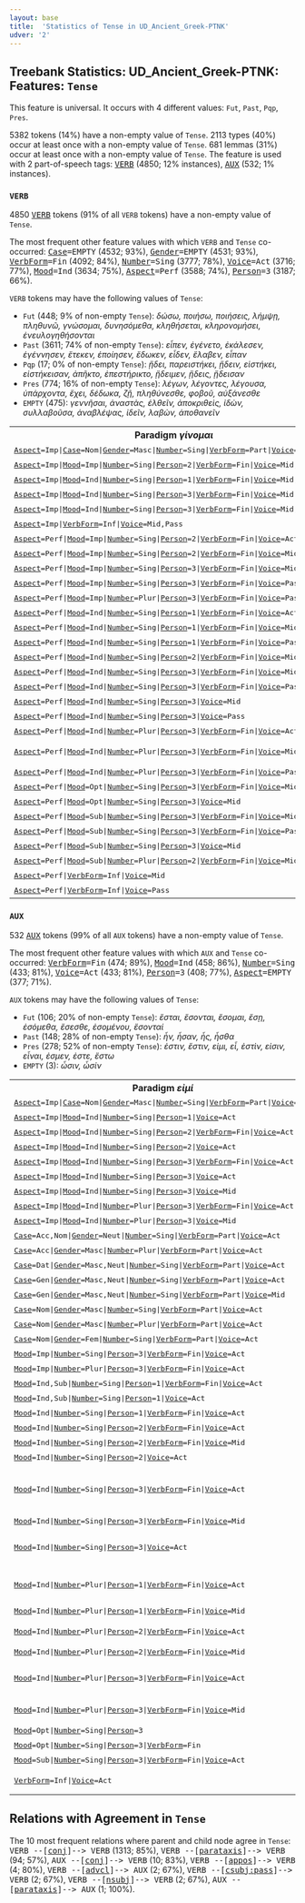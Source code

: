 ```yaml
---
layout: base
title:  'Statistics of Tense in UD_Ancient_Greek-PTNK'
udver: '2'
---
```


## Treebank Statistics: UD_Ancient_Greek-PTNK: Features: `Tense`

This feature is universal.
It occurs with 4 different values: `Fut`, `Past`, `Pqp`, `Pres`.

5382 tokens (14%) have a non-empty value of `Tense`.
2113 types (40%) occur at least once with a non-empty value of `Tense`.
681 lemmas (31%) occur at least once with a non-empty value of `Tense`.
The feature is used with 2 part-of-speech tags: <tt><a href="grc_ptnk-pos-VERB.html">VERB</a></tt> (4850; 12% instances), <tt><a href="grc_ptnk-pos-AUX.html">AUX</a></tt> (532; 1% instances).

### `VERB`

4850 <tt><a href="grc_ptnk-pos-VERB.html">VERB</a></tt> tokens (91% of all `VERB` tokens) have a non-empty value of `Tense`.

The most frequent other feature values with which `VERB` and `Tense` co-occurred: <tt><a href="grc_ptnk-feat-Case.html">Case</a></tt><tt>=EMPTY</tt> (4532; 93%), <tt><a href="grc_ptnk-feat-Gender.html">Gender</a></tt><tt>=EMPTY</tt> (4531; 93%), <tt><a href="grc_ptnk-feat-VerbForm.html">VerbForm</a></tt><tt>=Fin</tt> (4092; 84%), <tt><a href="grc_ptnk-feat-Number.html">Number</a></tt><tt>=Sing</tt> (3777; 78%), <tt><a href="grc_ptnk-feat-Voice.html">Voice</a></tt><tt>=Act</tt> (3716; 77%), <tt><a href="grc_ptnk-feat-Mood.html">Mood</a></tt><tt>=Ind</tt> (3634; 75%), <tt><a href="grc_ptnk-feat-Aspect.html">Aspect</a></tt><tt>=Perf</tt> (3588; 74%), <tt><a href="grc_ptnk-feat-Person.html">Person</a></tt><tt>=3</tt> (3187; 66%).

`VERB` tokens may have the following values of `Tense`:

* `Fut` (448; 9% of non-empty `Tense`): <em>δώσω, ποιήσω, ποιήσεις, λήμψῃ, πληθυνῶ, γνώσομαι, δυνησόμεθα, κληθήσεται, κληρονομήσει, ἐνευλογηθήσονται</em>
* `Past` (3611; 74% of non-empty `Tense`): <em>εἶπεν, ἐγένετο, ἐκάλεσεν, ἐγέννησεν, ἔτεκεν, ἐποίησεν, ἔδωκεν, εἶδεν, ἔλαβεν, εἶπαν</em>
* `Pqp` (17; 0% of non-empty `Tense`): <em>ᾔδει, παρειστήκει, ᾔδειν, εἱστήκει, εἱστήκεισαν, ἀπῆκτο, ἐπεστήρικτο, ᾔδειμεν, ᾔδεις, ᾔδεισαν</em>
* `Pres` (774; 16% of non-empty `Tense`): <em>λέγων, λέγοντες, λέγουσα, ὑπάρχοντα, ἔχει, δέδωκα, ζῇ, πληθύνεσθε, φοβοῦ, αὐξάνεσθε</em>
* `EMPTY` (475): <em>γεννῆσαι, ἀναστὰς, ἐλθεῖν, ἀποκριθεὶς, ἰδὼν, συλλαβοῦσα, ἀναβλέψας, ἰδεῖν, λαβὼν, ἀποθανεῖν</em>

<table>
  <tr><th>Paradigm <i>γίνομαι</i></th><th><tt>Pres</tt></th><th><tt>Fut</tt></th><th><tt>Past</tt></th></tr>
  <tr><td><tt><tt><a href="grc_ptnk-feat-Aspect.html">Aspect</a></tt><tt>=Imp</tt>|<tt><a href="grc_ptnk-feat-Case.html">Case</a></tt><tt>=Nom</tt>|<tt><a href="grc_ptnk-feat-Gender.html">Gender</a></tt><tt>=Masc</tt>|<tt><a href="grc_ptnk-feat-Number.html">Number</a></tt><tt>=Sing</tt>|<tt><a href="grc_ptnk-feat-VerbForm.html">VerbForm</a></tt><tt>=Part</tt>|<tt><a href="grc_ptnk-feat-Voice.html">Voice</a></tt><tt>=Mid,Pass</tt></tt></td><td><em>γινόμενος</em></td><td></td><td></td></tr>
  <tr><td><tt><tt><a href="grc_ptnk-feat-Aspect.html">Aspect</a></tt><tt>=Imp</tt>|<tt><a href="grc_ptnk-feat-Mood.html">Mood</a></tt><tt>=Imp</tt>|<tt><a href="grc_ptnk-feat-Number.html">Number</a></tt><tt>=Sing</tt>|<tt><a href="grc_ptnk-feat-Person.html">Person</a></tt><tt>=2</tt>|<tt><a href="grc_ptnk-feat-VerbForm.html">VerbForm</a></tt><tt>=Fin</tt>|<tt><a href="grc_ptnk-feat-Voice.html">Voice</a></tt><tt>=Mid,Pass</tt></tt></td><td><em>γίνου</em></td><td></td><td></td></tr>
  <tr><td><tt><tt><a href="grc_ptnk-feat-Aspect.html">Aspect</a></tt><tt>=Imp</tt>|<tt><a href="grc_ptnk-feat-Mood.html">Mood</a></tt><tt>=Ind</tt>|<tt><a href="grc_ptnk-feat-Number.html">Number</a></tt><tt>=Sing</tt>|<tt><a href="grc_ptnk-feat-Person.html">Person</a></tt><tt>=1</tt>|<tt><a href="grc_ptnk-feat-VerbForm.html">VerbForm</a></tt><tt>=Fin</tt>|<tt><a href="grc_ptnk-feat-Voice.html">Voice</a></tt><tt>=Mid,Pass</tt></tt></td><td></td><td></td><td><em>ἐγινόμην</em></td></tr>
  <tr><td><tt><tt><a href="grc_ptnk-feat-Aspect.html">Aspect</a></tt><tt>=Imp</tt>|<tt><a href="grc_ptnk-feat-Mood.html">Mood</a></tt><tt>=Ind</tt>|<tt><a href="grc_ptnk-feat-Number.html">Number</a></tt><tt>=Sing</tt>|<tt><a href="grc_ptnk-feat-Person.html">Person</a></tt><tt>=3</tt>|<tt><a href="grc_ptnk-feat-VerbForm.html">VerbForm</a></tt><tt>=Fin</tt>|<tt><a href="grc_ptnk-feat-Voice.html">Voice</a></tt><tt>=Mid</tt></tt></td><td></td><td><em>γενήσεται</em></td><td></td></tr>
  <tr><td><tt><tt><a href="grc_ptnk-feat-Aspect.html">Aspect</a></tt><tt>=Imp</tt>|<tt><a href="grc_ptnk-feat-Mood.html">Mood</a></tt><tt>=Ind</tt>|<tt><a href="grc_ptnk-feat-Number.html">Number</a></tt><tt>=Sing</tt>|<tt><a href="grc_ptnk-feat-Person.html">Person</a></tt><tt>=3</tt>|<tt><a href="grc_ptnk-feat-VerbForm.html">VerbForm</a></tt><tt>=Fin</tt>|<tt><a href="grc_ptnk-feat-Voice.html">Voice</a></tt><tt>=Mid,Pass</tt></tt></td><td></td><td></td><td><em>ἐγίνετο</em></td></tr>
  <tr><td><tt><tt><a href="grc_ptnk-feat-Aspect.html">Aspect</a></tt><tt>=Imp</tt>|<tt><a href="grc_ptnk-feat-VerbForm.html">VerbForm</a></tt><tt>=Inf</tt>|<tt><a href="grc_ptnk-feat-Voice.html">Voice</a></tt><tt>=Mid,Pass</tt></tt></td><td><em>γίνεσθαι</em></td><td></td><td></td></tr>
  <tr><td><tt><tt><a href="grc_ptnk-feat-Aspect.html">Aspect</a></tt><tt>=Perf</tt>|<tt><a href="grc_ptnk-feat-Mood.html">Mood</a></tt><tt>=Imp</tt>|<tt><a href="grc_ptnk-feat-Number.html">Number</a></tt><tt>=Sing</tt>|<tt><a href="grc_ptnk-feat-Person.html">Person</a></tt><tt>=2</tt>|<tt><a href="grc_ptnk-feat-VerbForm.html">VerbForm</a></tt><tt>=Fin</tt>|<tt><a href="grc_ptnk-feat-Voice.html">Voice</a></tt><tt>=Act</tt></tt></td><td><em>γέγονεν</em></td><td></td><td></td></tr>
  <tr><td><tt><tt><a href="grc_ptnk-feat-Aspect.html">Aspect</a></tt><tt>=Perf</tt>|<tt><a href="grc_ptnk-feat-Mood.html">Mood</a></tt><tt>=Imp</tt>|<tt><a href="grc_ptnk-feat-Number.html">Number</a></tt><tt>=Sing</tt>|<tt><a href="grc_ptnk-feat-Person.html">Person</a></tt><tt>=2</tt>|<tt><a href="grc_ptnk-feat-VerbForm.html">VerbForm</a></tt><tt>=Fin</tt>|<tt><a href="grc_ptnk-feat-Voice.html">Voice</a></tt><tt>=Mid</tt></tt></td><td></td><td></td><td><em>γενοῦ</em></td></tr>
  <tr><td><tt><tt><a href="grc_ptnk-feat-Aspect.html">Aspect</a></tt><tt>=Perf</tt>|<tt><a href="grc_ptnk-feat-Mood.html">Mood</a></tt><tt>=Imp</tt>|<tt><a href="grc_ptnk-feat-Number.html">Number</a></tt><tt>=Sing</tt>|<tt><a href="grc_ptnk-feat-Person.html">Person</a></tt><tt>=3</tt>|<tt><a href="grc_ptnk-feat-VerbForm.html">VerbForm</a></tt><tt>=Fin</tt>|<tt><a href="grc_ptnk-feat-Voice.html">Voice</a></tt><tt>=Mid</tt></tt></td><td></td><td></td><td><em>γενέσθω</em></td></tr>
  <tr><td><tt><tt><a href="grc_ptnk-feat-Aspect.html">Aspect</a></tt><tt>=Perf</tt>|<tt><a href="grc_ptnk-feat-Mood.html">Mood</a></tt><tt>=Imp</tt>|<tt><a href="grc_ptnk-feat-Number.html">Number</a></tt><tt>=Sing</tt>|<tt><a href="grc_ptnk-feat-Person.html">Person</a></tt><tt>=3</tt>|<tt><a href="grc_ptnk-feat-VerbForm.html">VerbForm</a></tt><tt>=Fin</tt>|<tt><a href="grc_ptnk-feat-Voice.html">Voice</a></tt><tt>=Pass</tt></tt></td><td></td><td></td><td><em>γενηθήτω</em></td></tr>
  <tr><td><tt><tt><a href="grc_ptnk-feat-Aspect.html">Aspect</a></tt><tt>=Perf</tt>|<tt><a href="grc_ptnk-feat-Mood.html">Mood</a></tt><tt>=Imp</tt>|<tt><a href="grc_ptnk-feat-Number.html">Number</a></tt><tt>=Plur</tt>|<tt><a href="grc_ptnk-feat-Person.html">Person</a></tt><tt>=3</tt>|<tt><a href="grc_ptnk-feat-VerbForm.html">VerbForm</a></tt><tt>=Fin</tt>|<tt><a href="grc_ptnk-feat-Voice.html">Voice</a></tt><tt>=Pass</tt></tt></td><td></td><td></td><td><em>γενηθήτωσαν</em></td></tr>
  <tr><td><tt><tt><a href="grc_ptnk-feat-Aspect.html">Aspect</a></tt><tt>=Perf</tt>|<tt><a href="grc_ptnk-feat-Mood.html">Mood</a></tt><tt>=Ind</tt>|<tt><a href="grc_ptnk-feat-Number.html">Number</a></tt><tt>=Sing</tt>|<tt><a href="grc_ptnk-feat-Person.html">Person</a></tt><tt>=1</tt>|<tt><a href="grc_ptnk-feat-VerbForm.html">VerbForm</a></tt><tt>=Fin</tt>|<tt><a href="grc_ptnk-feat-Voice.html">Voice</a></tt><tt>=Act</tt></tt></td><td><em>γέγονα</em></td><td></td><td></td></tr>
  <tr><td><tt><tt><a href="grc_ptnk-feat-Aspect.html">Aspect</a></tt><tt>=Perf</tt>|<tt><a href="grc_ptnk-feat-Mood.html">Mood</a></tt><tt>=Ind</tt>|<tt><a href="grc_ptnk-feat-Number.html">Number</a></tt><tt>=Sing</tt>|<tt><a href="grc_ptnk-feat-Person.html">Person</a></tt><tt>=1</tt>|<tt><a href="grc_ptnk-feat-VerbForm.html">VerbForm</a></tt><tt>=Fin</tt>|<tt><a href="grc_ptnk-feat-Voice.html">Voice</a></tt><tt>=Mid</tt></tt></td><td></td><td></td><td><em>ἐγενόμην</em></td></tr>
  <tr><td><tt><tt><a href="grc_ptnk-feat-Aspect.html">Aspect</a></tt><tt>=Perf</tt>|<tt><a href="grc_ptnk-feat-Mood.html">Mood</a></tt><tt>=Ind</tt>|<tt><a href="grc_ptnk-feat-Number.html">Number</a></tt><tt>=Sing</tt>|<tt><a href="grc_ptnk-feat-Person.html">Person</a></tt><tt>=1</tt>|<tt><a href="grc_ptnk-feat-VerbForm.html">VerbForm</a></tt><tt>=Fin</tt>|<tt><a href="grc_ptnk-feat-Voice.html">Voice</a></tt><tt>=Pass</tt></tt></td><td></td><td></td><td><em>ἐγενήθην</em></td></tr>
  <tr><td><tt><tt><a href="grc_ptnk-feat-Aspect.html">Aspect</a></tt><tt>=Perf</tt>|<tt><a href="grc_ptnk-feat-Mood.html">Mood</a></tt><tt>=Ind</tt>|<tt><a href="grc_ptnk-feat-Number.html">Number</a></tt><tt>=Sing</tt>|<tt><a href="grc_ptnk-feat-Person.html">Person</a></tt><tt>=2</tt>|<tt><a href="grc_ptnk-feat-VerbForm.html">VerbForm</a></tt><tt>=Fin</tt>|<tt><a href="grc_ptnk-feat-Voice.html">Voice</a></tt><tt>=Mid</tt></tt></td><td></td><td></td><td><em>ἐγένου</em></td></tr>
  <tr><td><tt><tt><a href="grc_ptnk-feat-Aspect.html">Aspect</a></tt><tt>=Perf</tt>|<tt><a href="grc_ptnk-feat-Mood.html">Mood</a></tt><tt>=Ind</tt>|<tt><a href="grc_ptnk-feat-Number.html">Number</a></tt><tt>=Sing</tt>|<tt><a href="grc_ptnk-feat-Person.html">Person</a></tt><tt>=3</tt>|<tt><a href="grc_ptnk-feat-VerbForm.html">VerbForm</a></tt><tt>=Fin</tt>|<tt><a href="grc_ptnk-feat-Voice.html">Voice</a></tt><tt>=Mid</tt></tt></td><td></td><td></td><td><em>ἐγένετο</em></td></tr>
  <tr><td><tt><tt><a href="grc_ptnk-feat-Aspect.html">Aspect</a></tt><tt>=Perf</tt>|<tt><a href="grc_ptnk-feat-Mood.html">Mood</a></tt><tt>=Ind</tt>|<tt><a href="grc_ptnk-feat-Number.html">Number</a></tt><tt>=Sing</tt>|<tt><a href="grc_ptnk-feat-Person.html">Person</a></tt><tt>=3</tt>|<tt><a href="grc_ptnk-feat-VerbForm.html">VerbForm</a></tt><tt>=Fin</tt>|<tt><a href="grc_ptnk-feat-Voice.html">Voice</a></tt><tt>=Pass</tt></tt></td><td></td><td></td><td><em>ἐγενήθη</em></td></tr>
  <tr><td><tt><tt><a href="grc_ptnk-feat-Aspect.html">Aspect</a></tt><tt>=Perf</tt>|<tt><a href="grc_ptnk-feat-Mood.html">Mood</a></tt><tt>=Ind</tt>|<tt><a href="grc_ptnk-feat-Number.html">Number</a></tt><tt>=Sing</tt>|<tt><a href="grc_ptnk-feat-Person.html">Person</a></tt><tt>=3</tt>|<tt><a href="grc_ptnk-feat-Voice.html">Voice</a></tt><tt>=Mid</tt></tt></td><td></td><td></td><td><em>ἐγένετο</em></td></tr>
  <tr><td><tt><tt><a href="grc_ptnk-feat-Aspect.html">Aspect</a></tt><tt>=Perf</tt>|<tt><a href="grc_ptnk-feat-Mood.html">Mood</a></tt><tt>=Ind</tt>|<tt><a href="grc_ptnk-feat-Number.html">Number</a></tt><tt>=Sing</tt>|<tt><a href="grc_ptnk-feat-Person.html">Person</a></tt><tt>=3</tt>|<tt><a href="grc_ptnk-feat-Voice.html">Voice</a></tt><tt>=Pass</tt></tt></td><td></td><td></td><td><em>ἐγενήθη</em></td></tr>
  <tr><td><tt><tt><a href="grc_ptnk-feat-Aspect.html">Aspect</a></tt><tt>=Perf</tt>|<tt><a href="grc_ptnk-feat-Mood.html">Mood</a></tt><tt>=Ind</tt>|<tt><a href="grc_ptnk-feat-Number.html">Number</a></tt><tt>=Plur</tt>|<tt><a href="grc_ptnk-feat-Person.html">Person</a></tt><tt>=3</tt>|<tt><a href="grc_ptnk-feat-VerbForm.html">VerbForm</a></tt><tt>=Fin</tt>|<tt><a href="grc_ptnk-feat-Voice.html">Voice</a></tt><tt>=Act</tt></tt></td><td><em>γεγόνασιν</em></td><td></td><td></td></tr>
  <tr><td><tt><tt><a href="grc_ptnk-feat-Aspect.html">Aspect</a></tt><tt>=Perf</tt>|<tt><a href="grc_ptnk-feat-Mood.html">Mood</a></tt><tt>=Ind</tt>|<tt><a href="grc_ptnk-feat-Number.html">Number</a></tt><tt>=Plur</tt>|<tt><a href="grc_ptnk-feat-Person.html">Person</a></tt><tt>=3</tt>|<tt><a href="grc_ptnk-feat-VerbForm.html">VerbForm</a></tt><tt>=Fin</tt>|<tt><a href="grc_ptnk-feat-Voice.html">Voice</a></tt><tt>=Mid</tt></tt></td><td></td><td></td><td><em>ἐγένοντο, ἐγένοντό</em></td></tr>
  <tr><td><tt><tt><a href="grc_ptnk-feat-Aspect.html">Aspect</a></tt><tt>=Perf</tt>|<tt><a href="grc_ptnk-feat-Mood.html">Mood</a></tt><tt>=Ind</tt>|<tt><a href="grc_ptnk-feat-Number.html">Number</a></tt><tt>=Plur</tt>|<tt><a href="grc_ptnk-feat-Person.html">Person</a></tt><tt>=3</tt>|<tt><a href="grc_ptnk-feat-VerbForm.html">VerbForm</a></tt><tt>=Fin</tt>|<tt><a href="grc_ptnk-feat-Voice.html">Voice</a></tt><tt>=Pass</tt></tt></td><td></td><td></td><td><em>ἐγενήθησαν</em></td></tr>
  <tr><td><tt><tt><a href="grc_ptnk-feat-Aspect.html">Aspect</a></tt><tt>=Perf</tt>|<tt><a href="grc_ptnk-feat-Mood.html">Mood</a></tt><tt>=Opt</tt>|<tt><a href="grc_ptnk-feat-Number.html">Number</a></tt><tt>=Sing</tt>|<tt><a href="grc_ptnk-feat-Person.html">Person</a></tt><tt>=3</tt>|<tt><a href="grc_ptnk-feat-VerbForm.html">VerbForm</a></tt><tt>=Fin</tt>|<tt><a href="grc_ptnk-feat-Voice.html">Voice</a></tt><tt>=Mid</tt></tt></td><td></td><td></td><td><em>γένοιτο</em></td></tr>
  <tr><td><tt><tt><a href="grc_ptnk-feat-Aspect.html">Aspect</a></tt><tt>=Perf</tt>|<tt><a href="grc_ptnk-feat-Mood.html">Mood</a></tt><tt>=Opt</tt>|<tt><a href="grc_ptnk-feat-Number.html">Number</a></tt><tt>=Sing</tt>|<tt><a href="grc_ptnk-feat-Person.html">Person</a></tt><tt>=3</tt>|<tt><a href="grc_ptnk-feat-Voice.html">Voice</a></tt><tt>=Mid</tt></tt></td><td></td><td></td><td><em>γένοιτο</em></td></tr>
  <tr><td><tt><tt><a href="grc_ptnk-feat-Aspect.html">Aspect</a></tt><tt>=Perf</tt>|<tt><a href="grc_ptnk-feat-Mood.html">Mood</a></tt><tt>=Sub</tt>|<tt><a href="grc_ptnk-feat-Number.html">Number</a></tt><tt>=Sing</tt>|<tt><a href="grc_ptnk-feat-Person.html">Person</a></tt><tt>=3</tt>|<tt><a href="grc_ptnk-feat-VerbForm.html">VerbForm</a></tt><tt>=Fin</tt>|<tt><a href="grc_ptnk-feat-Voice.html">Voice</a></tt><tt>=Mid</tt></tt></td><td></td><td></td><td><em>γένηται</em></td></tr>
  <tr><td><tt><tt><a href="grc_ptnk-feat-Aspect.html">Aspect</a></tt><tt>=Perf</tt>|<tt><a href="grc_ptnk-feat-Mood.html">Mood</a></tt><tt>=Sub</tt>|<tt><a href="grc_ptnk-feat-Number.html">Number</a></tt><tt>=Sing</tt>|<tt><a href="grc_ptnk-feat-Person.html">Person</a></tt><tt>=3</tt>|<tt><a href="grc_ptnk-feat-VerbForm.html">VerbForm</a></tt><tt>=Fin</tt>|<tt><a href="grc_ptnk-feat-Voice.html">Voice</a></tt><tt>=Pass</tt></tt></td><td></td><td></td><td><em>γενηθῇ</em></td></tr>
  <tr><td><tt><tt><a href="grc_ptnk-feat-Aspect.html">Aspect</a></tt><tt>=Perf</tt>|<tt><a href="grc_ptnk-feat-Mood.html">Mood</a></tt><tt>=Sub</tt>|<tt><a href="grc_ptnk-feat-Number.html">Number</a></tt><tt>=Sing</tt>|<tt><a href="grc_ptnk-feat-Person.html">Person</a></tt><tt>=3</tt>|<tt><a href="grc_ptnk-feat-Voice.html">Voice</a></tt><tt>=Mid</tt></tt></td><td></td><td></td><td><em>γένηταί</em></td></tr>
  <tr><td><tt><tt><a href="grc_ptnk-feat-Aspect.html">Aspect</a></tt><tt>=Perf</tt>|<tt><a href="grc_ptnk-feat-Mood.html">Mood</a></tt><tt>=Sub</tt>|<tt><a href="grc_ptnk-feat-Number.html">Number</a></tt><tt>=Plur</tt>|<tt><a href="grc_ptnk-feat-Person.html">Person</a></tt><tt>=2</tt>|<tt><a href="grc_ptnk-feat-VerbForm.html">VerbForm</a></tt><tt>=Fin</tt>|<tt><a href="grc_ptnk-feat-Voice.html">Voice</a></tt><tt>=Mid</tt></tt></td><td></td><td></td><td><em>γένησθε</em></td></tr>
  <tr><td><tt><tt><a href="grc_ptnk-feat-Aspect.html">Aspect</a></tt><tt>=Perf</tt>|<tt><a href="grc_ptnk-feat-VerbForm.html">VerbForm</a></tt><tt>=Inf</tt>|<tt><a href="grc_ptnk-feat-Voice.html">Voice</a></tt><tt>=Mid</tt></tt></td><td></td><td></td><td><em>γενέσθαι</em></td></tr>
  <tr><td><tt><tt><a href="grc_ptnk-feat-Aspect.html">Aspect</a></tt><tt>=Perf</tt>|<tt><a href="grc_ptnk-feat-VerbForm.html">VerbForm</a></tt><tt>=Inf</tt>|<tt><a href="grc_ptnk-feat-Voice.html">Voice</a></tt><tt>=Pass</tt></tt></td><td></td><td></td><td><em>γενηθῆναί</em></td></tr>
</table>

### `AUX`

532 <tt><a href="grc_ptnk-pos-AUX.html">AUX</a></tt> tokens (99% of all `AUX` tokens) have a non-empty value of `Tense`.

The most frequent other feature values with which `AUX` and `Tense` co-occurred: <tt><a href="grc_ptnk-feat-VerbForm.html">VerbForm</a></tt><tt>=Fin</tt> (474; 89%), <tt><a href="grc_ptnk-feat-Mood.html">Mood</a></tt><tt>=Ind</tt> (458; 86%), <tt><a href="grc_ptnk-feat-Number.html">Number</a></tt><tt>=Sing</tt> (433; 81%), <tt><a href="grc_ptnk-feat-Voice.html">Voice</a></tt><tt>=Act</tt> (433; 81%), <tt><a href="grc_ptnk-feat-Person.html">Person</a></tt><tt>=3</tt> (408; 77%), <tt><a href="grc_ptnk-feat-Aspect.html">Aspect</a></tt><tt>=EMPTY</tt> (377; 71%).

`AUX` tokens may have the following values of `Tense`:

* `Fut` (106; 20% of non-empty `Tense`): <em>ἔσται, ἔσονται, ἔσομαι, ἔσῃ, ἐσόμεθα, ἔσεσθε, ἐσομένου, ἔσονταί</em>
* `Past` (148; 28% of non-empty `Tense`): <em>ἦν, ἦσαν, ἦς, ἦσθα</em>
* `Pres` (278; 52% of non-empty `Tense`): <em>ἐστιν, ἔστιν, εἰμι, εἶ, ἐστὶν, εἰσιν, εἶναι, ἐσμεν, ἐστε, ἔστω</em>
* `EMPTY` (3): <em>ὦσιν, ὦσίν</em>

<table>
  <tr><th>Paradigm <i>εἰμί</i></th><th><tt>Pres</tt></th><th><tt>Fut</tt></th><th><tt>Past</tt></th></tr>
  <tr><td><tt><tt><a href="grc_ptnk-feat-Aspect.html">Aspect</a></tt><tt>=Imp</tt>|<tt><a href="grc_ptnk-feat-Case.html">Case</a></tt><tt>=Nom</tt>|<tt><a href="grc_ptnk-feat-Gender.html">Gender</a></tt><tt>=Masc</tt>|<tt><a href="grc_ptnk-feat-Number.html">Number</a></tt><tt>=Sing</tt>|<tt><a href="grc_ptnk-feat-VerbForm.html">VerbForm</a></tt><tt>=Part</tt>|<tt><a href="grc_ptnk-feat-Voice.html">Voice</a></tt><tt>=Act</tt></tt></td><td><em>ὢν</em></td><td></td><td></td></tr>
  <tr><td><tt><tt><a href="grc_ptnk-feat-Aspect.html">Aspect</a></tt><tt>=Imp</tt>|<tt><a href="grc_ptnk-feat-Mood.html">Mood</a></tt><tt>=Ind</tt>|<tt><a href="grc_ptnk-feat-Number.html">Number</a></tt><tt>=Sing</tt>|<tt><a href="grc_ptnk-feat-Person.html">Person</a></tt><tt>=1</tt>|<tt><a href="grc_ptnk-feat-Voice.html">Voice</a></tt><tt>=Act</tt></tt></td><td></td><td><em>ἔσομαι</em></td><td><em>ἦσαν</em></td></tr>
  <tr><td><tt><tt><a href="grc_ptnk-feat-Aspect.html">Aspect</a></tt><tt>=Imp</tt>|<tt><a href="grc_ptnk-feat-Mood.html">Mood</a></tt><tt>=Ind</tt>|<tt><a href="grc_ptnk-feat-Number.html">Number</a></tt><tt>=Sing</tt>|<tt><a href="grc_ptnk-feat-Person.html">Person</a></tt><tt>=2</tt>|<tt><a href="grc_ptnk-feat-VerbForm.html">VerbForm</a></tt><tt>=Fin</tt>|<tt><a href="grc_ptnk-feat-Voice.html">Voice</a></tt><tt>=Act</tt></tt></td><td></td><td></td><td><em>ἦσθα</em></td></tr>
  <tr><td><tt><tt><a href="grc_ptnk-feat-Aspect.html">Aspect</a></tt><tt>=Imp</tt>|<tt><a href="grc_ptnk-feat-Mood.html">Mood</a></tt><tt>=Ind</tt>|<tt><a href="grc_ptnk-feat-Number.html">Number</a></tt><tt>=Sing</tt>|<tt><a href="grc_ptnk-feat-Person.html">Person</a></tt><tt>=2</tt>|<tt><a href="grc_ptnk-feat-Voice.html">Voice</a></tt><tt>=Act</tt></tt></td><td></td><td></td><td><em>ἦς</em></td></tr>
  <tr><td><tt><tt><a href="grc_ptnk-feat-Aspect.html">Aspect</a></tt><tt>=Imp</tt>|<tt><a href="grc_ptnk-feat-Mood.html">Mood</a></tt><tt>=Ind</tt>|<tt><a href="grc_ptnk-feat-Number.html">Number</a></tt><tt>=Sing</tt>|<tt><a href="grc_ptnk-feat-Person.html">Person</a></tt><tt>=3</tt>|<tt><a href="grc_ptnk-feat-VerbForm.html">VerbForm</a></tt><tt>=Fin</tt>|<tt><a href="grc_ptnk-feat-Voice.html">Voice</a></tt><tt>=Act</tt></tt></td><td></td><td></td><td><em>ἦν</em></td></tr>
  <tr><td><tt><tt><a href="grc_ptnk-feat-Aspect.html">Aspect</a></tt><tt>=Imp</tt>|<tt><a href="grc_ptnk-feat-Mood.html">Mood</a></tt><tt>=Ind</tt>|<tt><a href="grc_ptnk-feat-Number.html">Number</a></tt><tt>=Sing</tt>|<tt><a href="grc_ptnk-feat-Person.html">Person</a></tt><tt>=3</tt>|<tt><a href="grc_ptnk-feat-Voice.html">Voice</a></tt><tt>=Act</tt></tt></td><td></td><td></td><td><em>ἦν</em></td></tr>
  <tr><td><tt><tt><a href="grc_ptnk-feat-Aspect.html">Aspect</a></tt><tt>=Imp</tt>|<tt><a href="grc_ptnk-feat-Mood.html">Mood</a></tt><tt>=Ind</tt>|<tt><a href="grc_ptnk-feat-Number.html">Number</a></tt><tt>=Sing</tt>|<tt><a href="grc_ptnk-feat-Person.html">Person</a></tt><tt>=3</tt>|<tt><a href="grc_ptnk-feat-Voice.html">Voice</a></tt><tt>=Mid</tt></tt></td><td></td><td><em>ἔσται</em></td><td></td></tr>
  <tr><td><tt><tt><a href="grc_ptnk-feat-Aspect.html">Aspect</a></tt><tt>=Imp</tt>|<tt><a href="grc_ptnk-feat-Mood.html">Mood</a></tt><tt>=Ind</tt>|<tt><a href="grc_ptnk-feat-Number.html">Number</a></tt><tt>=Plur</tt>|<tt><a href="grc_ptnk-feat-Person.html">Person</a></tt><tt>=3</tt>|<tt><a href="grc_ptnk-feat-VerbForm.html">VerbForm</a></tt><tt>=Fin</tt>|<tt><a href="grc_ptnk-feat-Voice.html">Voice</a></tt><tt>=Act</tt></tt></td><td></td><td></td><td><em>ἦσαν</em></td></tr>
  <tr><td><tt><tt><a href="grc_ptnk-feat-Aspect.html">Aspect</a></tt><tt>=Imp</tt>|<tt><a href="grc_ptnk-feat-Mood.html">Mood</a></tt><tt>=Ind</tt>|<tt><a href="grc_ptnk-feat-Number.html">Number</a></tt><tt>=Plur</tt>|<tt><a href="grc_ptnk-feat-Person.html">Person</a></tt><tt>=3</tt>|<tt><a href="grc_ptnk-feat-Voice.html">Voice</a></tt><tt>=Mid</tt></tt></td><td></td><td><em>ἔσονται</em></td><td></td></tr>
  <tr><td><tt><tt><a href="grc_ptnk-feat-Case.html">Case</a></tt><tt>=Acc,Nom</tt>|<tt><a href="grc_ptnk-feat-Gender.html">Gender</a></tt><tt>=Neut</tt>|<tt><a href="grc_ptnk-feat-Number.html">Number</a></tt><tt>=Sing</tt>|<tt><a href="grc_ptnk-feat-VerbForm.html">VerbForm</a></tt><tt>=Part</tt>|<tt><a href="grc_ptnk-feat-Voice.html">Voice</a></tt><tt>=Act</tt></tt></td><td><em>ὂν</em></td><td></td><td></td></tr>
  <tr><td><tt><tt><a href="grc_ptnk-feat-Case.html">Case</a></tt><tt>=Acc</tt>|<tt><a href="grc_ptnk-feat-Gender.html">Gender</a></tt><tt>=Masc</tt>|<tt><a href="grc_ptnk-feat-Number.html">Number</a></tt><tt>=Plur</tt>|<tt><a href="grc_ptnk-feat-VerbForm.html">VerbForm</a></tt><tt>=Part</tt>|<tt><a href="grc_ptnk-feat-Voice.html">Voice</a></tt><tt>=Act</tt></tt></td><td><em>ὄντας</em></td><td></td><td></td></tr>
  <tr><td><tt><tt><a href="grc_ptnk-feat-Case.html">Case</a></tt><tt>=Dat</tt>|<tt><a href="grc_ptnk-feat-Gender.html">Gender</a></tt><tt>=Masc,Neut</tt>|<tt><a href="grc_ptnk-feat-Number.html">Number</a></tt><tt>=Sing</tt>|<tt><a href="grc_ptnk-feat-VerbForm.html">VerbForm</a></tt><tt>=Part</tt>|<tt><a href="grc_ptnk-feat-Voice.html">Voice</a></tt><tt>=Act</tt></tt></td><td><em>ὄντι</em></td><td></td><td></td></tr>
  <tr><td><tt><tt><a href="grc_ptnk-feat-Case.html">Case</a></tt><tt>=Gen</tt>|<tt><a href="grc_ptnk-feat-Gender.html">Gender</a></tt><tt>=Masc,Neut</tt>|<tt><a href="grc_ptnk-feat-Number.html">Number</a></tt><tt>=Sing</tt>|<tt><a href="grc_ptnk-feat-VerbForm.html">VerbForm</a></tt><tt>=Part</tt>|<tt><a href="grc_ptnk-feat-Voice.html">Voice</a></tt><tt>=Act</tt></tt></td><td><em>ὄντος</em></td><td></td><td></td></tr>
  <tr><td><tt><tt><a href="grc_ptnk-feat-Case.html">Case</a></tt><tt>=Gen</tt>|<tt><a href="grc_ptnk-feat-Gender.html">Gender</a></tt><tt>=Masc,Neut</tt>|<tt><a href="grc_ptnk-feat-Number.html">Number</a></tt><tt>=Sing</tt>|<tt><a href="grc_ptnk-feat-VerbForm.html">VerbForm</a></tt><tt>=Part</tt>|<tt><a href="grc_ptnk-feat-Voice.html">Voice</a></tt><tt>=Mid</tt></tt></td><td></td><td><em>ἐσομένου</em></td><td></td></tr>
  <tr><td><tt><tt><a href="grc_ptnk-feat-Case.html">Case</a></tt><tt>=Nom</tt>|<tt><a href="grc_ptnk-feat-Gender.html">Gender</a></tt><tt>=Masc</tt>|<tt><a href="grc_ptnk-feat-Number.html">Number</a></tt><tt>=Sing</tt>|<tt><a href="grc_ptnk-feat-VerbForm.html">VerbForm</a></tt><tt>=Part</tt>|<tt><a href="grc_ptnk-feat-Voice.html">Voice</a></tt><tt>=Act</tt></tt></td><td><em>ὢν</em></td><td></td><td></td></tr>
  <tr><td><tt><tt><a href="grc_ptnk-feat-Case.html">Case</a></tt><tt>=Nom</tt>|<tt><a href="grc_ptnk-feat-Gender.html">Gender</a></tt><tt>=Masc</tt>|<tt><a href="grc_ptnk-feat-Number.html">Number</a></tt><tt>=Plur</tt>|<tt><a href="grc_ptnk-feat-VerbForm.html">VerbForm</a></tt><tt>=Part</tt>|<tt><a href="grc_ptnk-feat-Voice.html">Voice</a></tt><tt>=Act</tt></tt></td><td><em>ὄντες</em></td><td></td><td></td></tr>
  <tr><td><tt><tt><a href="grc_ptnk-feat-Case.html">Case</a></tt><tt>=Nom</tt>|<tt><a href="grc_ptnk-feat-Gender.html">Gender</a></tt><tt>=Fem</tt>|<tt><a href="grc_ptnk-feat-Number.html">Number</a></tt><tt>=Sing</tt>|<tt><a href="grc_ptnk-feat-VerbForm.html">VerbForm</a></tt><tt>=Part</tt>|<tt><a href="grc_ptnk-feat-Voice.html">Voice</a></tt><tt>=Act</tt></tt></td><td><em>οὖσα</em></td><td></td><td></td></tr>
  <tr><td><tt><tt><a href="grc_ptnk-feat-Mood.html">Mood</a></tt><tt>=Imp</tt>|<tt><a href="grc_ptnk-feat-Number.html">Number</a></tt><tt>=Sing</tt>|<tt><a href="grc_ptnk-feat-Person.html">Person</a></tt><tt>=3</tt>|<tt><a href="grc_ptnk-feat-VerbForm.html">VerbForm</a></tt><tt>=Fin</tt>|<tt><a href="grc_ptnk-feat-Voice.html">Voice</a></tt><tt>=Act</tt></tt></td><td><em>ἔστω</em></td><td></td><td></td></tr>
  <tr><td><tt><tt><a href="grc_ptnk-feat-Mood.html">Mood</a></tt><tt>=Imp</tt>|<tt><a href="grc_ptnk-feat-Number.html">Number</a></tt><tt>=Plur</tt>|<tt><a href="grc_ptnk-feat-Person.html">Person</a></tt><tt>=3</tt>|<tt><a href="grc_ptnk-feat-VerbForm.html">VerbForm</a></tt><tt>=Fin</tt>|<tt><a href="grc_ptnk-feat-Voice.html">Voice</a></tt><tt>=Act</tt></tt></td><td><em>ἔστωσαν</em></td><td></td><td></td></tr>
  <tr><td><tt><tt><a href="grc_ptnk-feat-Mood.html">Mood</a></tt><tt>=Ind,Sub</tt>|<tt><a href="grc_ptnk-feat-Number.html">Number</a></tt><tt>=Sing</tt>|<tt><a href="grc_ptnk-feat-Person.html">Person</a></tt><tt>=1</tt>|<tt><a href="grc_ptnk-feat-VerbForm.html">VerbForm</a></tt><tt>=Fin</tt>|<tt><a href="grc_ptnk-feat-Voice.html">Voice</a></tt><tt>=Act</tt></tt></td><td><em>εἰμι, εἰμὶ</em></td><td></td><td></td></tr>
  <tr><td><tt><tt><a href="grc_ptnk-feat-Mood.html">Mood</a></tt><tt>=Ind,Sub</tt>|<tt><a href="grc_ptnk-feat-Number.html">Number</a></tt><tt>=Sing</tt>|<tt><a href="grc_ptnk-feat-Person.html">Person</a></tt><tt>=1</tt>|<tt><a href="grc_ptnk-feat-Voice.html">Voice</a></tt><tt>=Act</tt></tt></td><td><em>εἰμι</em></td><td></td><td></td></tr>
  <tr><td><tt><tt><a href="grc_ptnk-feat-Mood.html">Mood</a></tt><tt>=Ind</tt>|<tt><a href="grc_ptnk-feat-Number.html">Number</a></tt><tt>=Sing</tt>|<tt><a href="grc_ptnk-feat-Person.html">Person</a></tt><tt>=1</tt>|<tt><a href="grc_ptnk-feat-VerbForm.html">VerbForm</a></tt><tt>=Fin</tt>|<tt><a href="grc_ptnk-feat-Voice.html">Voice</a></tt><tt>=Act</tt></tt></td><td></td><td><em>ἔσομαι</em></td><td></td></tr>
  <tr><td><tt><tt><a href="grc_ptnk-feat-Mood.html">Mood</a></tt><tt>=Ind</tt>|<tt><a href="grc_ptnk-feat-Number.html">Number</a></tt><tt>=Sing</tt>|<tt><a href="grc_ptnk-feat-Person.html">Person</a></tt><tt>=2</tt>|<tt><a href="grc_ptnk-feat-VerbForm.html">VerbForm</a></tt><tt>=Fin</tt>|<tt><a href="grc_ptnk-feat-Voice.html">Voice</a></tt><tt>=Act</tt></tt></td><td><em>εἶ, εἴ</em></td><td></td><td></td></tr>
  <tr><td><tt><tt><a href="grc_ptnk-feat-Mood.html">Mood</a></tt><tt>=Ind</tt>|<tt><a href="grc_ptnk-feat-Number.html">Number</a></tt><tt>=Sing</tt>|<tt><a href="grc_ptnk-feat-Person.html">Person</a></tt><tt>=2</tt>|<tt><a href="grc_ptnk-feat-VerbForm.html">VerbForm</a></tt><tt>=Fin</tt>|<tt><a href="grc_ptnk-feat-Voice.html">Voice</a></tt><tt>=Mid</tt></tt></td><td></td><td><em>ἔσῃ</em></td><td></td></tr>
  <tr><td><tt><tt><a href="grc_ptnk-feat-Mood.html">Mood</a></tt><tt>=Ind</tt>|<tt><a href="grc_ptnk-feat-Number.html">Number</a></tt><tt>=Sing</tt>|<tt><a href="grc_ptnk-feat-Person.html">Person</a></tt><tt>=2</tt>|<tt><a href="grc_ptnk-feat-Voice.html">Voice</a></tt><tt>=Act</tt></tt></td><td><em>εἶ</em></td><td></td><td></td></tr>
  <tr><td><tt><tt><a href="grc_ptnk-feat-Mood.html">Mood</a></tt><tt>=Ind</tt>|<tt><a href="grc_ptnk-feat-Number.html">Number</a></tt><tt>=Sing</tt>|<tt><a href="grc_ptnk-feat-Person.html">Person</a></tt><tt>=3</tt>|<tt><a href="grc_ptnk-feat-VerbForm.html">VerbForm</a></tt><tt>=Fin</tt>|<tt><a href="grc_ptnk-feat-Voice.html">Voice</a></tt><tt>=Act</tt></tt></td><td><em>ἐστιν, ἔστιν, ἐστὶν, ἐστίν</em></td><td></td><td></td></tr>
  <tr><td><tt><tt><a href="grc_ptnk-feat-Mood.html">Mood</a></tt><tt>=Ind</tt>|<tt><a href="grc_ptnk-feat-Number.html">Number</a></tt><tt>=Sing</tt>|<tt><a href="grc_ptnk-feat-Person.html">Person</a></tt><tt>=3</tt>|<tt><a href="grc_ptnk-feat-VerbForm.html">VerbForm</a></tt><tt>=Fin</tt>|<tt><a href="grc_ptnk-feat-Voice.html">Voice</a></tt><tt>=Mid</tt></tt></td><td></td><td><em>ἔσται</em></td><td></td></tr>
  <tr><td><tt><tt><a href="grc_ptnk-feat-Mood.html">Mood</a></tt><tt>=Ind</tt>|<tt><a href="grc_ptnk-feat-Number.html">Number</a></tt><tt>=Sing</tt>|<tt><a href="grc_ptnk-feat-Person.html">Person</a></tt><tt>=3</tt>|<tt><a href="grc_ptnk-feat-Voice.html">Voice</a></tt><tt>=Act</tt></tt></td><td><em>ἐστιν, ἔστιν, ἐστὶν</em></td><td></td><td></td></tr>
  <tr><td><tt><tt><a href="grc_ptnk-feat-Mood.html">Mood</a></tt><tt>=Ind</tt>|<tt><a href="grc_ptnk-feat-Number.html">Number</a></tt><tt>=Plur</tt>|<tt><a href="grc_ptnk-feat-Person.html">Person</a></tt><tt>=1</tt>|<tt><a href="grc_ptnk-feat-VerbForm.html">VerbForm</a></tt><tt>=Fin</tt>|<tt><a href="grc_ptnk-feat-Voice.html">Voice</a></tt><tt>=Act</tt></tt></td><td><em>ἐσμεν, ἐσμὲν, ἐσμέν</em></td><td></td><td></td></tr>
  <tr><td><tt><tt><a href="grc_ptnk-feat-Mood.html">Mood</a></tt><tt>=Ind</tt>|<tt><a href="grc_ptnk-feat-Number.html">Number</a></tt><tt>=Plur</tt>|<tt><a href="grc_ptnk-feat-Person.html">Person</a></tt><tt>=1</tt>|<tt><a href="grc_ptnk-feat-VerbForm.html">VerbForm</a></tt><tt>=Fin</tt>|<tt><a href="grc_ptnk-feat-Voice.html">Voice</a></tt><tt>=Mid</tt></tt></td><td></td><td><em>ἐσόμεθα</em></td><td></td></tr>
  <tr><td><tt><tt><a href="grc_ptnk-feat-Mood.html">Mood</a></tt><tt>=Ind</tt>|<tt><a href="grc_ptnk-feat-Number.html">Number</a></tt><tt>=Plur</tt>|<tt><a href="grc_ptnk-feat-Person.html">Person</a></tt><tt>=2</tt>|<tt><a href="grc_ptnk-feat-VerbForm.html">VerbForm</a></tt><tt>=Fin</tt>|<tt><a href="grc_ptnk-feat-Voice.html">Voice</a></tt><tt>=Act</tt></tt></td><td><em>ἐστε, ἐστὲ</em></td><td></td><td></td></tr>
  <tr><td><tt><tt><a href="grc_ptnk-feat-Mood.html">Mood</a></tt><tt>=Ind</tt>|<tt><a href="grc_ptnk-feat-Number.html">Number</a></tt><tt>=Plur</tt>|<tt><a href="grc_ptnk-feat-Person.html">Person</a></tt><tt>=2</tt>|<tt><a href="grc_ptnk-feat-VerbForm.html">VerbForm</a></tt><tt>=Fin</tt>|<tt><a href="grc_ptnk-feat-Voice.html">Voice</a></tt><tt>=Mid</tt></tt></td><td></td><td><em>ἔσεσθε</em></td><td></td></tr>
  <tr><td><tt><tt><a href="grc_ptnk-feat-Mood.html">Mood</a></tt><tt>=Ind</tt>|<tt><a href="grc_ptnk-feat-Number.html">Number</a></tt><tt>=Plur</tt>|<tt><a href="grc_ptnk-feat-Person.html">Person</a></tt><tt>=3</tt>|<tt><a href="grc_ptnk-feat-VerbForm.html">VerbForm</a></tt><tt>=Fin</tt>|<tt><a href="grc_ptnk-feat-Voice.html">Voice</a></tt><tt>=Act</tt></tt></td><td><em>εἰσιν, εἰσὶν, εἰσίν</em></td><td></td><td></td></tr>
  <tr><td><tt><tt><a href="grc_ptnk-feat-Mood.html">Mood</a></tt><tt>=Ind</tt>|<tt><a href="grc_ptnk-feat-Number.html">Number</a></tt><tt>=Plur</tt>|<tt><a href="grc_ptnk-feat-Person.html">Person</a></tt><tt>=3</tt>|<tt><a href="grc_ptnk-feat-VerbForm.html">VerbForm</a></tt><tt>=Fin</tt>|<tt><a href="grc_ptnk-feat-Voice.html">Voice</a></tt><tt>=Mid</tt></tt></td><td></td><td><em>ἔσονται, ἔσονταί</em></td><td></td></tr>
  <tr><td><tt><tt><a href="grc_ptnk-feat-Mood.html">Mood</a></tt><tt>=Opt</tt>|<tt><a href="grc_ptnk-feat-Number.html">Number</a></tt><tt>=Sing</tt>|<tt><a href="grc_ptnk-feat-Person.html">Person</a></tt><tt>=3</tt></tt></td><td><em>εἴη</em></td><td></td><td></td></tr>
  <tr><td><tt><tt><a href="grc_ptnk-feat-Mood.html">Mood</a></tt><tt>=Opt</tt>|<tt><a href="grc_ptnk-feat-Number.html">Number</a></tt><tt>=Sing</tt>|<tt><a href="grc_ptnk-feat-Person.html">Person</a></tt><tt>=3</tt>|<tt><a href="grc_ptnk-feat-VerbForm.html">VerbForm</a></tt><tt>=Fin</tt></tt></td><td><em>εἴη</em></td><td></td><td></td></tr>
  <tr><td><tt><tt><a href="grc_ptnk-feat-Mood.html">Mood</a></tt><tt>=Sub</tt>|<tt><a href="grc_ptnk-feat-Number.html">Number</a></tt><tt>=Sing</tt>|<tt><a href="grc_ptnk-feat-Person.html">Person</a></tt><tt>=3</tt>|<tt><a href="grc_ptnk-feat-VerbForm.html">VerbForm</a></tt><tt>=Fin</tt>|<tt><a href="grc_ptnk-feat-Voice.html">Voice</a></tt><tt>=Act</tt></tt></td><td><em>ᾖ</em></td><td></td><td></td></tr>
  <tr><td><tt><tt><a href="grc_ptnk-feat-VerbForm.html">VerbForm</a></tt><tt>=Inf</tt>|<tt><a href="grc_ptnk-feat-Voice.html">Voice</a></tt><tt>=Act</tt></tt></td><td><em>εἶναι, εἶναί</em></td><td></td><td></td></tr>
</table>

## Relations with Agreement in `Tense`

The 10 most frequent relations where parent and child node agree in `Tense`:
<tt>VERB --[<tt><a href="grc_ptnk-dep-conj.html">conj</a></tt>]--> VERB</tt> (1313; 85%),
<tt>VERB --[<tt><a href="grc_ptnk-dep-parataxis.html">parataxis</a></tt>]--> VERB</tt> (94; 57%),
<tt>AUX --[<tt><a href="grc_ptnk-dep-conj.html">conj</a></tt>]--> VERB</tt> (10; 83%),
<tt>VERB --[<tt><a href="grc_ptnk-dep-appos.html">appos</a></tt>]--> VERB</tt> (4; 80%),
<tt>VERB --[<tt><a href="grc_ptnk-dep-advcl.html">advcl</a></tt>]--> AUX</tt> (2; 67%),
<tt>VERB --[<tt><a href="grc_ptnk-dep-csubj-pass.html">csubj:pass</a></tt>]--> VERB</tt> (2; 67%),
<tt>VERB --[<tt><a href="grc_ptnk-dep-nsubj.html">nsubj</a></tt>]--> VERB</tt> (2; 67%),
<tt>AUX --[<tt><a href="grc_ptnk-dep-parataxis.html">parataxis</a></tt>]--> AUX</tt> (1; 100%).

